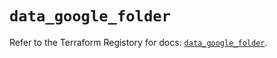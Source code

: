 # `data_google_folder`

Refer to the Terraform Registory for docs: [`data_google_folder`](https://registry.terraform.io/providers/hashicorp/google/5.0.0/docs/data-sources/folder).
